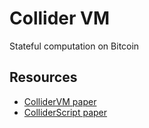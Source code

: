 # Collider VM

Stateful computation on Bitcoin

## Resources

- [ColliderVM paper](https://eprint.iacr.org/2025/591)
- [ColliderScript paper](https://eprint.iacr.org/2024/1802)
